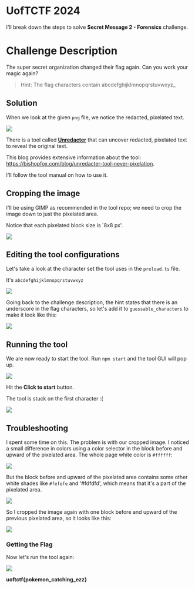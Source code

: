 
# UofTCTF 2024

I'll break down the steps to solve **Secret Message 2 - Forensics** challenge.

# Challenge Description

The super secret organization changed their flag again. Can you work your magic again?

> Hint: The flag characters contain abcdefghijklmnopqrstuvwxyz_

## Solution

When we look at the given `png` file, we notice the redacted, pixelated text.

<img src="https://github.com/HashemSalhi/CTF-Writeups/blob/main/UofTCTF%202024/Forensics/Secret%20Message%202/Screenshots/Screenshot1.png">

There is a tool called **[Unredacter](https://github.com/bishopfox/unredacter)** that can uncover redacted, pixelated text to reveal the original text.

This blog provides extensive information about the tool: https://bishopfox.com/blog/unredacter-tool-never-pixelation.

I'll follow the tool manual on how to use it.

## Cropping the image

I'll be using GIMP as recommended in the tool repo; we need to crop the image down to just the pixelated area.

Notice that each pixelated block size is `8x8 px'.

<img src="https://github.com/HashemSalhi/CTF-Writeups/blob/main/UofTCTF%202024/Forensics/Secret%20Message%202/Screenshots/Screenshot2.png">

## Editing the tool configurations

Let's take a look at the character set the tool uses in the `preload.ts` file.

It's `abcdefghijklmnopqrstuvwxyz `

<img src="https://github.com/HashemSalhi/CTF-Writeups/blob/main/UofTCTF%202024/Forensics/Secret%20Message%202/Screenshots/Screenshot3.png">

Going back to the challenge description, the hint states that there is an underscore in the flag characters, so let's add it to `guessable_characters` to make it look like this:

<img src="https://github.com/HashemSalhi/CTF-Writeups/blob/main/UofTCTF%202024/Forensics/Secret%20Message%202/Screenshots/Screenshot4.png">

## Running the tool

We are now ready to start the tool. Run `npm start` and the tool GUI will pop up.

<img src="https://github.com/HashemSalhi/CTF-Writeups/blob/main/UofTCTF%202024/Forensics/Secret%20Message%202/Screenshots/Screenshot5.png">

Hit the **Click to start** button.

The tool is stuck on the first character :(

<img src="https://github.com/HashemSalhi/CTF-Writeups/blob/main/UofTCTF%202024/Forensics/Secret%20Message%202/Screenshots/Screenshot6.png">

## Troubleshooting

I spent some time on this. The problem is with our cropped image. I noticed a small difference in colors using a color selector in the block before and upward of the pixelated area. The whole page white color is `#ffffff`:

<img src="https://github.com/HashemSalhi/CTF-Writeups/blob/main/UofTCTF%202024/Forensics/Secret%20Message%202/Screenshots/Screenshot7.png">

But the block before and upward of the pixelated area contains some other white shades like `#fefefe` and '#fdfdfd', which means that it's a part of the pixelated area.

<img src="https://github.com/HashemSalhi/CTF-Writeups/blob/main/UofTCTF%202024/Forensics/Secret%20Message%202/Screenshots/Screenshot8.png">

So I cropped the image again with one block before and upward of the previous pixelated area, so it looks like this:

<img src="https://github.com/HashemSalhi/CTF-Writeups/blob/main/UofTCTF%202024/Forensics/Secret%20Message%202/Screenshots/Screenshot9.png">

### Getting the Flag

Now let's run the tool again:

<img src="https://github.com/HashemSalhi/CTF-Writeups/blob/main/UofTCTF%202024/Forensics/Secret%20Message%202/Screenshots/Screenshot10.png">

**uoftctf{pokemon_catching_ezz}**
